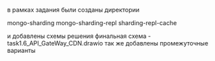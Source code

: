 в рамках задания были созданы директории

mongo-sharding
mongo-sharding-repl
sharding-repl-cache

и добавлены схемы решения 
финальная схема  - task1.6_API_GateWay_CDN.drawio
так же добавлены промежуточные варианты